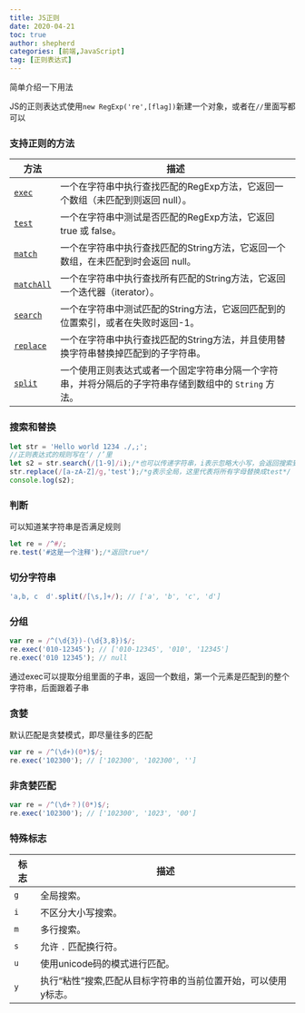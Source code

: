 ```yaml
---
title: JS正则
date: 2020-04-21
toc: true
author: shepherd
categories: [前端,JavaScript]
tag: [正则表达式]
---
```


简单介绍一下用法

JS的正则表达式使用`new RegExp('re',[flag])`新建一个对象，或者在`//`里面写都可以

### 支持正则的方法

| 方法                                                         | 描述                                                         |
| ------------------------------------------------------------ | ------------------------------------------------------------ |
| [`exec`](https://developer.mozilla.org/zh-CN/docs/Web/JavaScript/Reference/Global_Objects/RegExp/exec) | 一个在字符串中执行查找匹配的RegExp方法，它返回一个数组（未匹配到则返回 null）。 |
| [`test`](https://developer.mozilla.org/zh-CN/docs/Web/JavaScript/Reference/Global_Objects/RegExp/test) | 一个在字符串中测试是否匹配的RegExp方法，它返回 true 或 false。 |
| [`match`](https://developer.mozilla.org/zh-CN/docs/Web/JavaScript/Reference/Global_Objects/String/match) | 一个在字符串中执行查找匹配的String方法，它返回一个数组，在未匹配到时会返回 null。 |
| [`matchAll`](https://developer.mozilla.org/zh-CN/docs/Web/JavaScript/Reference/Global_Objects/String/matchAll) | 一个在字符串中执行查找所有匹配的String方法，它返回一个迭代器（iterator）。 |
| [`search`](https://developer.mozilla.org/zh-CN/docs/Web/JavaScript/Reference/Global_Objects/String/search) | 一个在字符串中测试匹配的String方法，它返回匹配到的位置索引，或者在失败时返回-1。 |
| [`replace`](https://developer.mozilla.org/zh-CN/docs/Web/JavaScript/Reference/Global_Objects/String/replace) | 一个在字符串中执行查找匹配的String方法，并且使用替换字符串替换掉匹配到的子字符串。 |
| [`split`](https://developer.mozilla.org/zh-CN/docs/Web/JavaScript/Reference/Global_Objects/String/split) | 一个使用正则表达式或者一个固定字符串分隔一个字符串，并将分隔后的子字符串存储到数组中的 `String` 方法。 |

<!-- more -->

### 搜索和替换

```js
let str = 'Hello world 1234 ./,;';
//正则表达式的规则写在‘/ /’里
let s2 = str.search(/[1-9]/i);/*也可以传递字符串，i表示忽略大小写，会返回搜索到的第一个字符的索引*/
str.replace(/[a-zA-Z]/g,'test');/*g表示全局，这里代表将所有字母替换成test*/
console.log(s2);
```

### 判断

可以知道某字符串是否满足规则

```js
let re = /^#/;
re.test('#这是一个注释');/*返回true*/
```

### 切分字符串

```js
'a,b, c  d'.split(/[\s,]+/); // ['a', 'b', 'c', 'd']
```

### 分组

```js
var re = /^(\d{3})-(\d{3,8})$/;
re.exec('010-12345'); // ['010-12345', '010', '12345']
re.exec('010 12345'); // null
```

通过exec可以提取分组里面的子串，返回一个数组，第一个元素是匹配到的整个字符串，后面跟着子串

### 贪婪

默认匹配是贪婪模式，即尽量往多的匹配

```js
var re = /^(\d+)(0*)$/;
re.exec('102300'); // ['102300', '102300', '']
```

### 非贪婪匹配

```js
var re = /^(\d+？)(0*)$/;
re.exec('102300'); // ['102300', '1023', '00']
```

### 特殊标志

| 标志 | 描述                                                         |
| ---- | ------------------------------------------------------------ |
| `g`  | 全局搜索。                                                   |
| `i`  | 不区分大小写搜索。                                           |
| `m`  | 多行搜索。                                                   |
| `s`  | 允许 `.` 匹配换行符。                                        |
| `u`  | 使用unicode码的模式进行匹配。                                |
| `y`  | 执行“粘性”搜索,匹配从目标字符串的当前位置开始，可以使用y标志。 |


